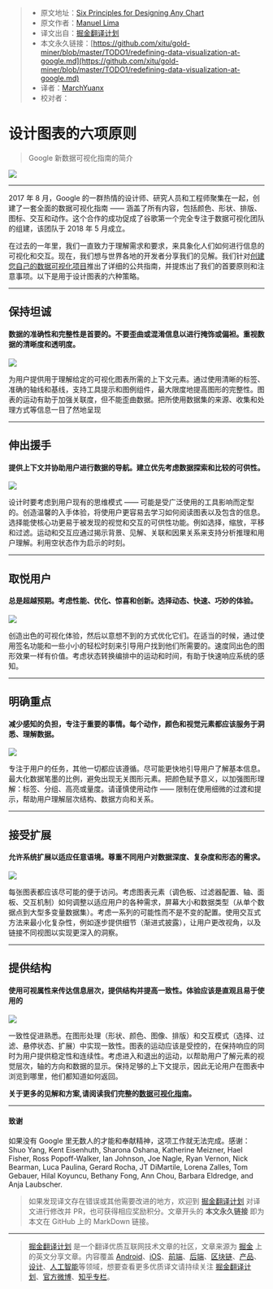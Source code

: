 > * 原文地址：[Six Principles for Designing Any Chart](https://medium.com/google-design/redefining-data-visualization-at-google-9bdcf2e447c6)
> * 原文作者：[Manuel Lima](https://medium.com/@mslima)
> * 译文出自：[掘金翻译计划](https://github.com/xitu/gold-miner)
> * 本文永久链接：[https://github.com/xitu/gold-miner/blob/master/TODO1/redefining-data-visualization-at-google.md](https://github.com/xitu/gold-miner/blob/master/TODO1/redefining-data-visualization-at-google.md)
> * 译者：[MarchYuanx](https://github.com/MarchYuanx)
> * 校对者：

# 设计图表的六项原则

> Google 新数据可视化指南的简介

![](https://cdn-images-1.medium.com/max/2748/1*mXIcH44FAZKCRjX5g_lYmw.png)

---

2017 年 8 月，Google 的一群热情的设计师、研究人员和工程师聚集在一起，创建了一套全面的数据可视化指南 —— 涵盖了所有内容，包括颜色、形状、排版、图标、交互和动作。这个合作的成功促成了谷歌第一个完全专注于数据可视化团队的组建，该团队于 2018 年 5 月成立。

在过去的一年里，我们一直致力于理解需求和要求，来具象化人们如何进行信息的可视化和交互。现在，我们想与世界各地的开发者分享我们的见解。我们针对[创建您自己的数据可视化项目](https://goo.gle/2ITQoTY)推出了详细的公共指南，并提炼出了我们的首要原则和注意事项。以下是用于设计图表的六种策略。

---

## 保持坦诚

#### 数据的准确性和完整性是首要的。不要歪曲或混淆信息以进行掩饰或偏袒。重视数据的清晰度和透明度。

![](https://cdn-images-1.medium.com/max/2760/1*ydrVMlmFanX1LsuN6CzTqA.png)

为用户提供用于理解给定的可视化图表所需的上下文元素。通过使用清晰的标签、准确的轴线和基线，支持工具提示和图例组件，最大限度地提高图形的完整性。图表的运动有助于加强关联度，但不能歪曲数据。把所使用数据集的来源、收集和处理方式等信息一目了然地呈现

---

## 伸出援手

#### 提供上下文并协助用户进行数据的导航。建立优先考虑数据探索和比较的可供性。

![](https://cdn-images-1.medium.com/max/2760/1*60a7CCF8W4EytCv7idmllw.png)

设计时要考虑到用户现有的思维模式 —— 可能是受广泛使用的工具影响而定型的。创造温馨的入手体验，将使用户更容易去学习如何阅读图表以及包含的信息。选择能使核心功更易于被发现的视觉和交互的可供性功能。例如选择，缩放，平移和过滤。运动和交互应通过揭示背景、见解、关联和因果关系来支持分析推理和用户理解。利用空状态作为启示的时刻。

---

## 取悦用户

#### 总是超越预期。考虑性能、优化、惊喜和创新。选择动态、快速、巧妙的体验。

![](https://cdn-images-1.medium.com/max/2760/1*IpHoJvLE_87IDvRG8dQ3MQ.png)

创造出色的可视化体验，然后以意想不到的方式优化它们。在适当的时候，通过使用签名功能和一些小小的轻松时刻来引导用户找到他们所需要的。速度同出色的图形效果一样有价值。考虑状态转换编排中的运动和时间，有助于快速响应系统的感知。

---

## 明确重点

#### 减少感知的负担，专注于重要的事情。每个动作，颜色和视觉元素都应该服务于洞悉、理解数据。

![](https://cdn-images-1.medium.com/max/2760/1*VwVvqEaH-Y3Z_5Ryt481gw.png)

专注于用户的任务，其他一切都应该遵循。尽可能更快地引导用户了解基本信息。最大化数据笔墨的比例，避免出现无关图形元素。把颜色赋予意义，以加强图形理解：标签、分组、高亮或量度。请谨慎使用动作 —— 限制在使用细微的过渡和提示，帮助用户理解层次结构、数据方向和关系。

---

## 接受扩展

#### 允许系统扩展以适应任意语境。尊重不同用户对数据深度、复杂度和形态的需求。

![](https://cdn-images-1.medium.com/max/2760/1*DF5pg4i7OlWo9fAfbi-liQ.png)

每张图表都应该尽可能的便于访问。考虑图表元素（调色板、过滤器配置、轴、面板、交互机制）如何调整以适应用户的各种需求，屏幕大小和数据类型（从单个数据点到大型多变量数据集）。考虑一系列的可能性而不是不变的配置。使用交互式方法来最小化复杂性，例如逐步提供细节（渐进式披露），让用户更改视角，以及链接不同视图以实现更深入的洞察。

---

## 提供结构

#### 使用可视属性来传达信息层次，提供结构并提高一致性。体验应该是直观且易于使用的

![](https://cdn-images-1.medium.com/max/2760/1*XJqqL_vhSWVNRpjbi_zn1g.png)

一致性促进熟悉。在图形处理（形状、颜色、图像、排版）和交互模式（选择、过滤、悬停状态、扩展）中实现一致性。图表的运动应该是受控的，在保持响应的同时为用户提供稳定性和连续性。考虑进入和退出的运动，以帮助用户了解元素的视觉层次，轴的方向和数据的显示。保持足够的上下文提示，因此无论用户在图表中浏览到哪里，他们都知道如何返回。

**关于更多的见解和方案,请阅读我们完整的[数据可视化指南](https://goo.gle/2ITQoTY)。**

---

#### 致谢

如果没有 Google 里无数人的才能和奉献精神，这项工作就无法完成。感谢：Shuo Yang, Kent Eisenhuth, Sharona Oshana, Katherine Meizner, Hael Fisher, Ross Popoff-Walker, Ian Johnson, Joe Nagle, Ryan Vernon, Nick Bearman, Luca Paulina, Gerard Rocha, JT DiMartile, Lorena Zalles, Tom Gebauer, Hilal Koyuncu, Bethany Fong, Ann Chou, Barbara Eldredge, and Anja Laubscher.

> 如果发现译文存在错误或其他需要改进的地方，欢迎到 [掘金翻译计划](https://github.com/xitu/gold-miner) 对译文进行修改并 PR，也可获得相应奖励积分。文章开头的 **本文永久链接** 即为本文在 GitHub 上的 MarkDown 链接。

---

> [掘金翻译计划](https://github.com/xitu/gold-miner) 是一个翻译优质互联网技术文章的社区，文章来源为 [掘金](https://juejin.im) 上的英文分享文章。内容覆盖 [Android](https://github.com/xitu/gold-miner#android)、[iOS](https://github.com/xitu/gold-miner#ios)、[前端](https://github.com/xitu/gold-miner#前端)、[后端](https://github.com/xitu/gold-miner#后端)、[区块链](https://github.com/xitu/gold-miner#区块链)、[产品](https://github.com/xitu/gold-miner#产品)、[设计](https://github.com/xitu/gold-miner#设计)、[人工智能](https://github.com/xitu/gold-miner#人工智能)等领域，想要查看更多优质译文请持续关注 [掘金翻译计划](https://github.com/xitu/gold-miner)、[官方微博](http://weibo.com/juejinfanyi)、[知乎专栏](https://zhuanlan.zhihu.com/juejinfanyi)。
